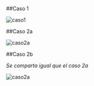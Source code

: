 ##Caso 1

![caso1](https://github.com/recursosCSWuniandes/cruduc/blob/master/images/caso1.png)

##Caso 2a

![caso2a](https://github.com/recursosCSWuniandes/cruduc/blob/master/images/caso2a.png)

##Caso 2b

_Se comparta igual que el caso 2a_

![caso2a](https://github.com/recursosCSWuniandes/cruduc/blob/master/images/caso2b.png)